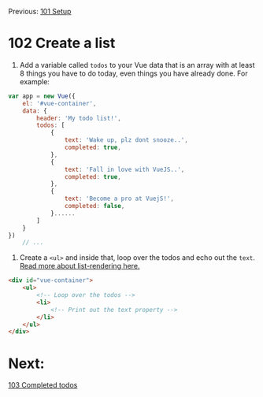 Previous: [101 Setup](./100-setup.md)

# 102 Create a list

1. Add a variable called `todos` to your Vue data that is an array with at least 8 things you have to do today, even things you have already done. For example:
```javascript
var app = new Vue({
    el: '#vue-container',
    data: {
        header: 'My todo list!',
        todos: [
            {
                text: 'Wake up, plz dont snooze..',
                completed: true,
            },
            {
                text: 'Fall in love with VueJS..',
                completed: true,
            },
            {
                text: 'Become a pro at VuejS!',
                completed: false,
            }......
        ]
    }
})
    // ...
```

1. Create a `<ul>` and inside that, loop over the todos and echo out the `text`. [Read more about list-rendering here.](https://vuejs.org/v2/guide/list.html)
```html
<div id="vue-container">
    <ul>
        <!-- Loop over the todos -->
        <li>
            <!-- Print out the text property -->
        </li>
    </ul>
</div>
```

# Next:
[103 Completed todos](./103-completed.md)
